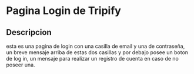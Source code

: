 # Pagina Login de Tripify
## Descripcion
esta es una pagina de login con una casilla de email y una de contraseña, un breve mensaje arriba de estas dos casillas y por debajo posee un boton de log in, un mensaje para realizar un registro de cuenta en caso de no poseer una.

